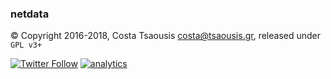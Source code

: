 ### netdata

&copy; Copyright 2016-2018, Costa Tsaousis <costa@tsaousis.gr>, released under `GPL v3+`

[![Twitter Follow](https://img.shields.io/twitter/follow/linuxnetdata.svg?style=social&label=New%20-%20stay%20in%20touch%20-%20follow%20netdata%20on%20twitter)](https://twitter.com/linuxnetdata)
[![analytics](http://www.google-analytics.com/collect?v=1&t=pageview&_s=1&ds=github&dr=https%3A%2F%2Fgithub.com%2Ffirehol%2Fnetdata%2Fwiki&dl=https%3A%2F%2Fmy-netdata.io%2Fgithub%2Fwiki&_u=MAC~&cid=8c51788e-8721-45e3-ae8c-e7c63ba8236b&tid=UA-64295674-3)]()
